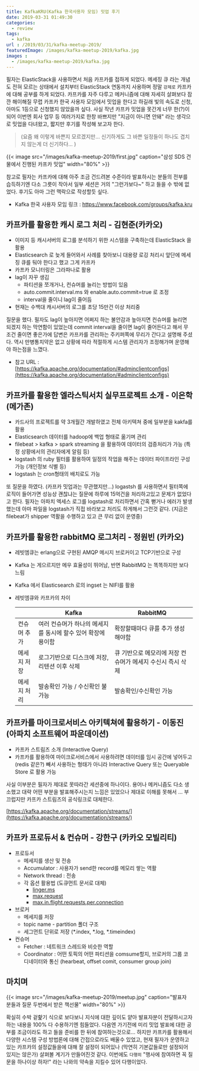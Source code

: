 ```yaml
---
title: KafkaKRU(Kafka 한국사용자 모임) 밋업 후기
date: 2019-03-31 01:49:30
categories:
  - review
tags: 
  - kafka
url : /2019/03/31/kafka-meetup-2019/
featuredImage: /images/kafka-meetup-2019/kafka.jpg
images :
  - /images/kafka-meetup-2019/kafka.jpg
---
```


필자는 ElasticStack을 사용하면서 처음 카프카를 접하게 되었다. 메세징 큐 라는 개념도 전혀 모르는 상태에서 설치부터 ElasticStack 연동까지 사용하며 정말 `강제로` 카프카에 대해 공부를 하게 되었다. 카프카를 자주 다루고 메커니즘에 대해 자세히 살펴보다 잠깐 해이해질 무렵 카프카 한국 사용자 모임에서 밋업을 한다고 하길래 빛의 속도로 신청, 아마도 1등으로 신청했지 않았을까 싶다.<!-- more -->
사실 작년 카프카 밋업을 못간게 너무 한(?)이 되어 이번엔 회사 업무 등 여러가지로 한창 바쁘지만 "지금이 아니면 안돼" 라는 생각으로 밋업을 다녀왔고, 짧지만 후기를 작성해 보고자 한다.
> (요즘 왜 이렇게 바쁜지 모르겠지만... 신기하게도 그 바쁜 일정들이 하나도 겹치지 않는게 더 신기하다... )

{{< image src="/images/kafka-meetup-2019/first.jpg" caption="삼성 SDS 건물에서 진행된 카프카 밋업" width="80%" >}}

참고로 필자는 카프카에 대해 아주 조금 건드려본 수준이라 발표하시는 분들의 전부를 습득하기엔 다소 그릇이 작아서 일부 세션은 거의 "그런가보다~" 하고 들을 수 밖에 없었다. 후기도 아마 그런 맥락으로 작성할듯 싶다.
- Kafka 한국 사용자 모임 링크 : https://www.facebook.com/groups/kafka.kru

## 카프카를 활용한 캐시 로그 처리 - 김현준(카카오)
- 이미지 등 캐시서버의 로그를 분석하기 위한 시스템을 구축하는데 ElasticStack 을 활용
- Elasticsearch 로 늦게 들어와서 사례를 찾아보니 대용량 로깅 처리시 앞단에 메세징 큐를 둬야 한다고 했고 그게 카프카
- 카프카 모니터링은 그라파나로 활용
- lag이 자꾸 생김
    - 파티션을 쪼개거나, 컨슈머를 늘리는 방법이 있음
    - auto.commit.interval.ms 와 enable.auto.commit=true 로 조정
    - interval을 줄이니 lag이 줄어듬
- 현재는 수백대 캐시서버의 로그를 초당 15만건 이상 처리중

질문을 했다. 필자도 lag이 높아지면 어쩌지 하는 불안감과 높아지면 컨슈머를 늘리면 되겠지 하는 막연함이 있었는데 commit interval을 줄이면 lag이 줄어든다고 해서 무조건 줄이면 좋은가에 답변은 카프카를 관리하는 주키퍼쪽에 무리가 간다고 설명해 주셨다. 역시 만병통치약은 없고 상황에 따라 적절하게 시스템 관리자가 조정해가며 운영해야 하는점을 느꼈다.

- 참고 URL : [https://kafka.apache.org/documentation/#adminclientconfigs](https://kafka.apache.org/documentation/#adminclientconfigs)

## 카프카를 활용한 엘라스틱서치 실무프로젝트 소개 - 이은학(메가존)

- 카드사의 프로젝트를 약 3개월간 개발하였고 전체 아키텍쳐 중에 일부분을 kakfa를 활용
- Elasticsearch 데이터를 hadoop에 백업 형태로 옮기며 관리
- filebeat > kafka > spark streaming 을 활용하여 데이터의 검증처리가 가능 (특정 상황에서의 관리자에게 알림 등)
- logstash 의 ruby 필터를 활용하여 일정의 작업을 해주는 데이터 파이프라인 구성 가능 (개인정보 식별 등)
- logstash 는 cron형태의 배치로도 가능

또 질문을 하였다. (카프카 밋업과는 무관했지만...) logastsh 를 사용하면서 필터쪽에 로직이 들어가면 성능상 괜찮냐는 질문에 하루에 15억건을 처리하고있고 문제가 없었다고 한다. 필자는 아파치 엑세스 로그를 logstash로 처리하면서 간혹 뻗거나 에러가 발생했는데 아마 파일을 logstash가 직접 바라보고 처리도 하게해서 그런것 같다. (지금은 filebeat가 shipper 역활을 수행하고 있고 큰 무리 없이 운영중)

## 카프카를 활용한 rabbitMQ 로그처리 - 정원빈 (카카오)

- 레빗엠큐는 erlang으로 구현된 AMQP 메시지 브로커이고 TCP기반으로 구성
- Kafka 는 게으르지만 메우 효율성이 뛰어남, 반면 RabbitMQ 는 똑똑하지만 보다 느림
- Kafka 에서 Elasticsearch 로의 ingset 는 NIFI를 활용
- 레빗엠큐와 카프카의 차이


  | | Kafka | RabbitMQ |
  | --- | --- | --- |
  | 컨슈머 추가 | 여러 컨슈머가 하나의 메세지를 동시에 할수 있어 확장에 용이함 | 확장할때마다 큐를 추가 생성해야함 |
  | 메세지 저장 | 로그기반으로 디스크에 저장, 리텐션 이후 삭제 | 큐 기반으로 메모리에 저장 컨슈머가 메세지 수신시 즉시 삭제 |
  | 메세지 처리 | 발송확인 가능 / 수신확인 불가능 | 발송확인/수신확인 가능 |

## 카프카를 마이크로서비스 아키텍쳐에 활용하기 - 이동진 (아파치 소프트웨어 파운데이션)

- 카프카 스트림즈 소개 (Interactive Query)
- 카프카를 활용하여 마이크로서비스에서 사용하려면 데이터를 임시 공간에 넣어두고 (redis 같은?) 빼서 사용하는 형태가 아니라 Interactive Query 또는 Queryable Store 로 활용 가능

사실 이부분은 필자가 제대로 못따라간 세션중에 하나이다. 용어나 메커니즘도 다소 생소했고 대략 어떤 부분을 발표해주시는지 느낌은 있었으나 제대로 이해를 못해서 ...  부끄럽지만 카프카 스트림즈의 공식링크로 대체한다. 

[https://kafka.apache.org/documentation/streams/](https://kafka.apache.org/documentation/streams/)

## 카프카 프로듀서 & 컨슈머 - 강한구 (카카오 모빌리티)

- 프로듀서
    - 메세지를 생산 및 전송
    - Accumulator : 사용자가 send한 record를 메모리 쌓는 역활
    - Network thread : 전송
    - 각 옵션 활용법 (도큐먼트 문서로 대체)
        - [linger.ms](https://docs.confluent.io/current/installation/configuration/producer-configs.html#linger-ms)
        - [max.request](https://docs.confluent.io/current/installation/configuration/producer-configs.html#max-request-size)
        - [max.in.flight.requests.per.connection](https://docs.confluent.io/current/installation/configuration/producer-configs.html#max-in-flight-requests-per-connection)
- 브로커
    - 메세지를 저장
    - topic name - partition 폴더 구조
    - 세그먼트 단위로 저장 (\*.index, \*.log, \*.timeindex)
- 컨슈머
    - Fetcher : 네트워크 스레드와 비슷한 역할
    - Coordinator : 어떤 토픽의 어떤 파티션을 comsume할지, 브로커의 그룹 코디네이터와 통신 (hearbeat, offset comit, consumer group join)

## 마치며

{{< image src="/images/kafka-meetup-2019/meetup.jpg" caption="발표자 분들과 질문 두번에서 받은 책선물" width="80%" >}}

확실히 수박 겉핥기 식으로  보다보니 지식에 대한 깊이도 얕아 발표자분이 전달하시고자 하는 내용을 100% 다 수용하기엔 힘들었다. 다음엔 가기전에 미리 밋업 발표에 대한 공부를 조금이라도 하고 들을 준비를 한 뒤에 참여하는것으로... 하지만 카프카를 활용해서 다양한 시스템 구성 방법론에 대해 간접으로라도 배울수 있었고, 현재 필자가 운영하고 있는 카프카의 설정값들을에 대해 잘 설정이 되어있나 (막연히 기본값들로만 설정되어 있지는 않은가) 살펴볼 계기가 만들어진것 같다. 이번에도 `다행히` "행사에 참여하면 꼭 질문을 하나이상 하자!" 라는 나와의 약속을 지킬수 있어 다행이었다.

